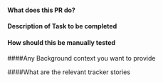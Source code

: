 #### What does this PR do? 

#### Description of Task to be completed

#### How should this be manually tested

####Any Background context you want to provide

####What are the relevant tracker stories
